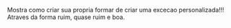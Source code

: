 Mostra como criar sua propria formar de criar uma excecao personalizada!!! Atraves da forma ruim, quase ruim e boa.
